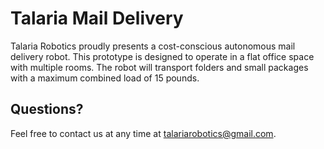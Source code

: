 # Talaria Mail Delivery
Talaria Robotics proudly presents a cost-conscious autonomous mail delivery robot. This prototype is designed to operate in a flat office space with multiple rooms. The robot will transport folders and small packages with a maximum combined load of 15 pounds.

## Questions?
Feel free to contact us at any time at talariarobotics@gmail.com.